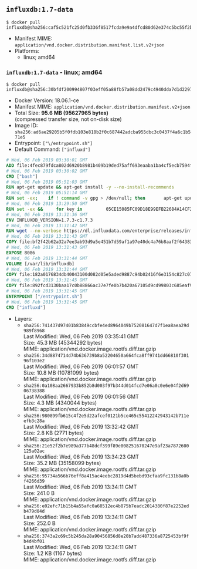 ## `influxdb:1.7-data`

```console
$ docker pull influxdb@sha256:caf5c521fc25d0fb336f8517fcda9e9a4dfcd80d62e374c5bc55f2bd2e567852
```

-	Manifest MIME: `application/vnd.docker.distribution.manifest.list.v2+json`
-	Platforms:
	-	linux; amd64

### `influxdb:1.7-data` - linux; amd64

```console
$ docker pull influxdb@sha256:30bfdf200994807f03eff05a88fb57a08dd2479c4940dda7d1d2297ac2987277
```

-	Docker Version: 18.06.1-ce
-	Manifest MIME: `application/vnd.docker.distribution.manifest.v2+json`
-	Total Size: **95.6 MB (95627965 bytes)**  
	(compressed transfer size, not on-disk size)
-	Image ID: `sha256:ad6ae29205b5f0fdb103e818b2f0c687442adcba955dbc3c0437f4a6c1b571e5`
-	Entrypoint: `["\/entrypoint.sh"]`
-	Default Command: `["influxd"]`

```dockerfile
# Wed, 06 Feb 2019 03:30:01 GMT
ADD file:4fec879fdca802d6920b8981b409b19ded75aff693eaaba1ba4cf5ecb7594fdb in / 
# Wed, 06 Feb 2019 03:30:02 GMT
CMD ["bash"]
# Wed, 06 Feb 2019 05:51:03 GMT
RUN apt-get update && apt-get install -y --no-install-recommends 		ca-certificates 		curl 		netbase 		wget 	&& rm -rf /var/lib/apt/lists/*
# Wed, 06 Feb 2019 05:51:14 GMT
RUN set -ex; 	if ! command -v gpg > /dev/null; then 		apt-get update; 		apt-get install -y --no-install-recommends 			gnupg 			dirmngr 		; 		rm -rf /var/lib/apt/lists/*; 	fi
# Wed, 06 Feb 2019 13:29:50 GMT
RUN set -ex &&     for key in         05CE15085FC09D18E99EFB22684A14CF2582E0C5 ;     do         gpg --keyserver ha.pool.sks-keyservers.net --recv-keys "$key" ||         gpg --keyserver pgp.mit.edu --recv-keys "$key" ||         gpg --keyserver keyserver.pgp.com --recv-keys "$key" ;     done
# Wed, 06 Feb 2019 13:31:36 GMT
ENV INFLUXDB_VERSION=1.7.3-c1.7.3
# Wed, 06 Feb 2019 13:31:42 GMT
RUN wget --no-verbose https://dl.influxdata.com/enterprise/releases/influxdb-data_${INFLUXDB_VERSION}_amd64.deb.asc &&     wget --no-verbose https://dl.influxdata.com/enterprise/releases/influxdb-data_${INFLUXDB_VERSION}_amd64.deb &&     gpg --batch --verify influxdb-data_${INFLUXDB_VERSION}_amd64.deb.asc influxdb-data_${INFLUXDB_VERSION}_amd64.deb &&     dpkg -i influxdb-data_${INFLUXDB_VERSION}_amd64.deb &&     rm -f influxdb-data_${INFLUXDB_VERSION}_amd64.deb*
# Wed, 06 Feb 2019 13:31:43 GMT
COPY file:bf2f42b62a32a7ee3ab93d9a5e451b7d59af1a97e40dc4a76b8aaf2f64383d7a in /etc/influxdb/influxdb.conf 
# Wed, 06 Feb 2019 13:31:43 GMT
EXPOSE 8086
# Wed, 06 Feb 2019 13:31:44 GMT
VOLUME [/var/lib/influxdb]
# Wed, 06 Feb 2019 13:31:44 GMT
COPY file:182a0176834db40043100d082d05e5aded9887c94b02416f6e3154c827c07360 in /entrypoint.sh 
# Wed, 06 Feb 2019 13:31:45 GMT
COPY file:892fcd3130baa17c0b88866ac37e7fe0b7b420a67105d9cd99803c685eaf9df4 in /init-influxdb.sh 
# Wed, 06 Feb 2019 13:31:45 GMT
ENTRYPOINT ["/entrypoint.sh"]
# Wed, 06 Feb 2019 13:31:45 GMT
CMD ["influxd"]
```

-	Layers:
	-	`sha256:741437d97401b83849ccbfe4ed8964049b752081647d7f1ea8aea29d989f8968`  
		Last Modified: Wed, 06 Feb 2019 03:35:41 GMT  
		Size: 45.3 MB (45344292 bytes)  
		MIME: application/vnd.docker.image.rootfs.diff.tar.gzip
	-	`sha256:34d8874714d74b636739b8a52204650a664fca8ff9741dd66810f30196f103e2`  
		Last Modified: Wed, 06 Feb 2019 06:01:57 GMT  
		Size: 10.8 MB (10781099 bytes)  
		MIME: application/vnd.docker.image.rootfs.diff.tar.gzip
	-	`sha256:0a108aa2667933b852b8d003f97b344d014fcd7e06a0c0e6e04f2d6906738388`  
		Last Modified: Wed, 06 Feb 2019 06:01:56 GMT  
		Size: 4.3 MB (4340044 bytes)  
		MIME: application/vnd.docker.image.rootfs.diff.tar.gzip
	-	`sha256:980899fb615c4f2e5d22afcef0121b5ce465c55412242943142b711eefb3c28a`  
		Last Modified: Wed, 06 Feb 2019 13:32:42 GMT  
		Size: 2.8 KB (2771 bytes)  
		MIME: application/vnd.docker.image.rootfs.diff.tar.gzip
	-	`sha256:21e52f2b7e989a377b48dcf399f89e008251670247e9af23a7872600125a02ac`  
		Last Modified: Wed, 06 Feb 2019 13:34:23 GMT  
		Size: 35.2 MB (35158099 bytes)  
		MIME: application/vnd.docker.image.rootfs.diff.tar.gzip
	-	`sha256:95734a566b76eff8a415ac4eebc2819d4d5bebd93cfaa9fc131b8a0bf4266d39`  
		Last Modified: Wed, 06 Feb 2019 13:34:11 GMT  
		Size: 241.0 B  
		MIME: application/vnd.docker.image.rootfs.diff.tar.gzip
	-	`sha256:e02efc71b15b4a55afc0a68512ec4b875b7eadc2014380f87e2252edb479d04d`  
		Last Modified: Wed, 06 Feb 2019 13:34:11 GMT  
		Size: 252.0 B  
		MIME: application/vnd.docker.image.rootfs.diff.tar.gzip
	-	`sha256:3743a2c69c5b245da28a90456856d8e20b7add487336a8725453bf9fb4d4bf01`  
		Last Modified: Wed, 06 Feb 2019 13:34:11 GMT  
		Size: 1.2 KB (1167 bytes)  
		MIME: application/vnd.docker.image.rootfs.diff.tar.gzip
